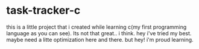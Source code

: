 # task-tracker-c
this is a little project that i created while learning c(my first programming language as you can see). Its not that great.. i think. hey i've tried my best. maybe need a litte optimization here and there. but hey! i'm proud learning.
